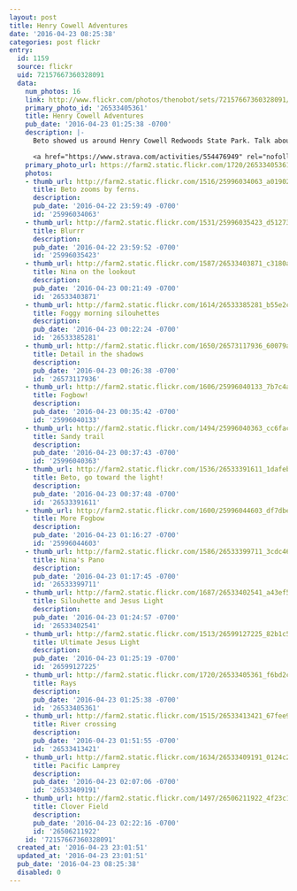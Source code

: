 ```yaml
---
layout: post
title: Henry Cowell Adventures
date: '2016-04-23 08:25:38'
categories: post flickr
entry:
  id: 1159
  source: flickr
  uid: 72157667360328091
  data:
    num_photos: 16
    link: http://www.flickr.com/photos/thenobot/sets/72157667360328091/
    primary_photo_id: '26533405361'
    title: Henry Cowell Adventures
    pub_date: '2016-04-23 01:25:38 -0700'
    description: |-
      Beto showed us around Henry Cowell Redwoods State Park. Talk about variety! We started in a poison oak grove, then shifted to lush ferns and redwoods, climbing a sandy trail to a foggy lookout tower (with tasty water fountain), down a rocky trail back to redwoods, down to the San Lorenzo River for a thrilling knee-deep crossing, up the river, then crossing back where we saw a Pacific Lamprey attached to a rock. Back through giant clover fields and giant redwood fairy rings to the car. It's really a fantastic place that is easy to get to and has tons of trails for exploring.

      <a href="https://www.strava.com/activities/554476949" rel="nofollow">www.strava.com/activities/554476949</a>
    primary_photo_url: https://farm2.static.flickr.com/1720/26533405361_f6bd2cf484_m.jpg
    photos:
    - thumb_url: http://farm2.static.flickr.com/1516/25996034063_a01902863d_s.jpg
      title: Beto zooms by ferns.
      description: 
      pub_date: '2016-04-22 23:59:49 -0700'
      id: '25996034063'
    - thumb_url: http://farm2.static.flickr.com/1531/25996035423_d512737f63_s.jpg
      title: Blurrr
      description: 
      pub_date: '2016-04-22 23:59:52 -0700'
      id: '25996035423'
    - thumb_url: http://farm2.static.flickr.com/1587/26533403871_c3180ac311_s.jpg
      title: Nina on the lookout
      description: 
      pub_date: '2016-04-23 00:21:49 -0700'
      id: '26533403871'
    - thumb_url: http://farm2.static.flickr.com/1614/26533385281_b55e2c7a2b_s.jpg
      title: Foggy morning silouhettes
      description: 
      pub_date: '2016-04-23 00:22:24 -0700'
      id: '26533385281'
    - thumb_url: http://farm2.static.flickr.com/1650/26573117936_60079a2834_s.jpg
      title: Detail in the shadows
      description: 
      pub_date: '2016-04-23 00:26:38 -0700'
      id: '26573117936'
    - thumb_url: http://farm2.static.flickr.com/1606/25996040133_7b7c4ac8e8_s.jpg
      title: Fogbow!
      description: 
      pub_date: '2016-04-23 00:35:42 -0700'
      id: '25996040133'
    - thumb_url: http://farm2.static.flickr.com/1494/25996040363_cc6fac7e19_s.jpg
      title: Sandy trail
      description: 
      pub_date: '2016-04-23 00:37:43 -0700'
      id: '25996040363'
    - thumb_url: http://farm2.static.flickr.com/1536/26533391611_1dafeb840f_s.jpg
      title: Beto, go toward the light!
      description: 
      pub_date: '2016-04-23 00:37:48 -0700'
      id: '26533391611'
    - thumb_url: http://farm2.static.flickr.com/1600/25996044603_df7dbe405f_s.jpg
      title: More Fogbow
      description: 
      pub_date: '2016-04-23 01:16:27 -0700'
      id: '25996044603'
    - thumb_url: http://farm2.static.flickr.com/1586/26533399711_3cdc466ee1_s.jpg
      title: Nina's Pano
      description: 
      pub_date: '2016-04-23 01:17:45 -0700'
      id: '26533399711'
    - thumb_url: http://farm2.static.flickr.com/1687/26533402541_a43ef5e6fc_s.jpg
      title: Silouhette and Jesus Light
      description: 
      pub_date: '2016-04-23 01:24:57 -0700'
      id: '26533402541'
    - thumb_url: http://farm2.static.flickr.com/1513/26599127225_82b1c5ef23_s.jpg
      title: Ultimate Jesus Light
      description: 
      pub_date: '2016-04-23 01:25:19 -0700'
      id: '26599127225'
    - thumb_url: http://farm2.static.flickr.com/1720/26533405361_f6bd2cf484_s.jpg
      title: Rays
      description: 
      pub_date: '2016-04-23 01:25:38 -0700'
      id: '26533405361'
    - thumb_url: http://farm2.static.flickr.com/1515/26533413421_67fee930de_s.jpg
      title: River crossing
      description: 
      pub_date: '2016-04-23 01:51:55 -0700'
      id: '26533413421'
    - thumb_url: http://farm2.static.flickr.com/1634/26533409191_0124c26dcc_s.jpg
      title: Pacific Lamprey
      description: 
      pub_date: '2016-04-23 02:07:06 -0700'
      id: '26533409191'
    - thumb_url: http://farm2.static.flickr.com/1497/26506211922_4f23c15567_s.jpg
      title: Clover Field
      description: 
      pub_date: '2016-04-23 02:22:16 -0700'
      id: '26506211922'
    id: '72157667360328091'
  created_at: '2016-04-23 23:01:51'
  updated_at: '2016-04-23 23:01:51'
  pub_date: '2016-04-23 08:25:38'
  disabled: 0
---
```

